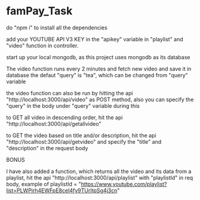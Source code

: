 # famPay_Task

do "npm i" to install all the dependencies

add your YOUTUBE API V3 KEY in the "apikey" variable in "playlist" and "video" function in controller.

start up your local mongodb, as this project uses mongodb as its database

The video function runs every 2 minutes and fetch new video and save it in database
the defaut "query" is "tea", which can be changed from "query" variable

the video function can also be run by hitting the api "http://localhost:3000/api/video" as POST method, also you can specify the "query" in the body under "query" variable during this

to GET all video in descending order, hit the api "http://localhost:3000/api/getallvideo"

to GET the video based on title and/or description, hit the api "http://localhost:3000/api/getvideo" and specify the "title" and "description" in the request body


BONUS

I have also added a function, which returns all the video and its data from a playlist, hit the api "http://localhost:3000/api/playlist" with "playlistId" in req body, example of playlistId = "https://www.youtube.com/playlist?list=PLWPirh4EWFpE8ceI4fy9TUrItpSg4j3cn"